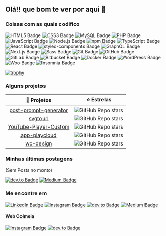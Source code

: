 ## Olá!! que bom te ver por aqui 👋
<!--
**eulukasthyago/eulukasthyago** is a ✨ _special_ ✨ repository because its `README.md` (this file) appears on your GitHub profile.

Here are some ideas to get you started:

- 🔭 I’m currently working on ...
- 🌱 I’m currently learning ...
- 👯 I’m looking to collaborate on ...
- 🤔 I’m looking for help with ...
- 💬 Ask me about ...
- 📫 How to reach me: ...
- 😄 Pronouns: ...
- ⚡ Fun fact: ...
-->

### Coisas com as quais codifico

![HTML5 Badge](https://img.shields.io/badge/HTML5-E34F26?logo=html5&logoColor=fff&style=flat-square)
![CSS3 Badge](https://img.shields.io/badge/CSS3-1572B6?logo=css3&logoColor=fff&style=flat-square)
![MySQL Badge](https://img.shields.io/badge/MySQL-4479A1?logo=mysql&logoColor=fff&style=flat-square)
![PHP Badge](https://img.shields.io/badge/PHP-777BB4?logo=php&logoColor=fff&style=flat-square)
![JavaScript Badge](https://img.shields.io/badge/JavaScript-F7DF1E?logo=javascript&logoColor=2a2a2a&textColor=fff&style=flat-square)
![Node.js Badge](https://img.shields.io/badge/Node.js-393?logo=nodedotjs&logoColor=fff&style=flat-square)
![npm Badge](https://img.shields.io/badge/npm-CB3837?logo=npm&logoColor=fff&style=flat-square)
![TypeScript Badge](https://img.shields.io/badge/TypeScript-3178C6?logo=typescript&logoColor=fff&style=flat-square)
![React Badge](https://img.shields.io/badge/React-61DAFB?logo=react&logoColor=2a2a2a&style=flat-square)
![styled-components Badge](https://img.shields.io/badge/styled--components-DB7093?logo=styledcomponents&logoColor=fff&style=flat-square)
![GraphQL Badge](https://img.shields.io/badge/GraphQL-E10098?logo=graphql&logoColor=fff&style=flat-square)
![Next.js Badge](https://img.shields.io/badge/Next.js-2a2a2a?logo=nextdotjs&logoColor=fff&style=flat-square)
![Sass Badge](https://img.shields.io/badge/Sass-C69?logo=sass&logoColor=fff&style=flat-square)
![Git Badge](https://img.shields.io/badge/Git-F05032?logo=git&logoColor=fff&style=flat-square)
![GitHub Badge](https://img.shields.io/badge/GitHub-2a2a2a?logo=github&logoColor=fff&style=flat-square)
![GitLab Badge](https://img.shields.io/badge/GitLab-FC6D26?logo=gitlab&logoColor=fff&style=flat-square)
![Bitbucket Badge](https://img.shields.io/badge/Bitbucket-0052CC?logo=bitbucket&logoColor=fff&style=flat-square)
![Docker Badge](https://img.shields.io/badge/Docker-2496ED?logo=docker&logoColor=fff&style=flat-square)
![WordPress Badge](https://img.shields.io/badge/WordPress-21759B?logo=wordpress&logoColor=fff&style=flat-square)
![Woo Badge](https://img.shields.io/badge/Woo-96588A?logo=woo&logoColor=fff&style=flat-square)
![Insomnia Badge](https://img.shields.io/badge/Insomnia-4000BF?logo=insomnia&logoColor=fff&style=flat-square)

[![trophy](https://github-profile-trophy.vercel.app/?username=eulucastiagolt&theme=darkhub)](https://github.com/ryo-ma/github-profile-trophy)


### Alguns projetos
|                                    🎁 Projetos                                   	|                                                                  ⭐️ Estrelas                                                                 	|
|:-------------------------------------------------------------------------------:	|:-------------------------------------------------------------------------------------------------------------------------------------------:	|
| [post-prompt-generator](https://github.com/eulukasthyago/post-prompt-generator)   | ![GitHub Repo stars](https://img.shields.io/github/stars/eulukasthyago/post-prompt-generator?color=%23ff6600&logo=github&style=flat-square)                	|
| [svgtourl](https://github.com/webcolmeia/svgtourl)                              	| ![GitHub Repo stars](https://img.shields.io/github/stars/webcolmeia/svgtourl?color=%23ff6600&logo=github&style=flat-square)                 	|
| [YouTube-Player-Custom](https://github.com/eulukasthyago/YouTube-Player-Custom) 	| ![GitHub Repo stars](https://img.shields.io/github/stars/eulukasthyago/YouTube-Player-Custom?color=%23ff6600&logo=github&style=flat-square) 	|
| [app-playcloud](https://github.com/webplayclod/app-playcloud)                   	| ![GitHub Repo stars](https://img.shields.io/github/stars/webplayclod/app-playcloud?color=%23ff6600&logo=github&style=flat-square)           	|
| [wc-design](https://github.com/eulukasthyago/wc-design)                         	| ![GitHub Repo stars](https://img.shields.io/github/stars/eulukasthyago/wc-design?color=%23ff6600&logo=github&style=flat-square)             	|

### Minhas últimas postagens
(Sem Posts no monto)

[![dev.to Badge](https://img.shields.io/badge/dev.to-2a2a2a?logo=devdotto&logoColor=fff&style=flat-square)](https://dev.to/eulukasthyago)
[![Medium Badge](https://img.shields.io/badge/Medium-2a2a2a?logo=medium&logoColor=fff&style=flat-square)](https://medium.com/@eulukasthyago)

### Me encontre em
[![LinkedIn Badge](https://img.shields.io/badge/LinkedIn-0A66C2?logo=linkedin&logoColor=fff&style=flat-square)](https://www.linkedin.com/in/eulukasthyago)
[![Instagram Badge](https://img.shields.io/badge/Instagram-E4405F?logo=instagram&logoColor=fff&style=flat-square)](http://instagram.com/eulukasthyago)
[![dev.to Badge](https://img.shields.io/badge/dev.to-2a2a2a?logo=devdotto&logoColor=fff&style=flat-square)](https://dev.to/eulukasthyago)
[![Medium Badge](https://img.shields.io/badge/Medium-2a2a2a?logo=medium&logoColor=fff&style=flat-square)](https://medium.com/@eulukasthyago)

#### Web Colmeia
[![Instagram Badge](https://img.shields.io/badge/Instagram-ffc864?logo=instagram&logoColor=2a2a2a&style=flat-square)](http://instagram.com/webcolmeia)
[![dev.to Badge](https://img.shields.io/badge/dev.to-ffc864?logo=devdotto&logoColor=2a2a2a&style=flat-square)](https://dev.to/webcolmeia)

<!-- [![Lucas Tiago](https://github-readme-stats.vercel.app/api?username=eulukasthyago&show_icons=true&theme=gruvbox)](https://github.com/eulukasthyago)
<br />
[![Top Langs](https://github-readme-stats.vercel.app/api/top-langs/?username=eulukasthyago&layout=compact&theme=gruvbox)](https://github.com/eulukasthyago) -->
